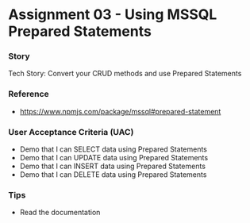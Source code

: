 # Assignment 03 - Using MSSQL Prepared Statements

### Story

Tech Story: Convert your CRUD methods and use Prepared Statements

### Reference
- https://www.npmjs.com/package/mssql#prepared-statement

### User Acceptance Criteria (UAC)
- Demo that I can SELECT data using Prepared Statements
- Demo that I can UPDATE data using Prepared Statements
- Demo that I can INSERT data using Prepared Statements
- Demo that I can DELETE data using Prepared Statements

### Tips
- Read the documentation
